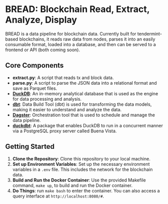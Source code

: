 # BREAD: Blockchain Read, Extract, Analyze, Display

BREAD is a data pipeline for blockchain data. Currently built for tendermint-based blockchains, it reads raw data from nodes, parses it into an easily consumable format, loaded into a database, and then can be served to a frontend or API (both coming soon).

## Core Components
- **extract.py**: A script that reads tx and block data.
- **parse.py**: A script to parse the JSON data into a relational format and save as Parquet files.
- **[DuckDB](https://duckdb.org/)**: An in-memory analytical database that is used as the engine for data processing and analysis.
- **[dbt](https://www.getdbt.com/)**: Data Build Tool (dbt) is used for transforming the data models, making it easier to understand and analyze the data.
- **[Dagster](https://dagster.io/)**: Orchestration tool that is used to schedule and manage the data pipeline.
- **[duckdbt](https://github.com/jwills/duckdbt)**: A package that enables DuckDB to run in a concurrent manner via a PostgreSQL proxy server called Buena Vista.

## Getting Started

1. **Clone the Repository**: Clone this repository to your local machine.
2. **Set up Environment Variables**: Set up the necessary environment variables in a `.env` file. This includes the network for the blockchain data.
3. **Build and Run the Docker Container**: Use the provided Makefile command, `make up`, to build and run the Docker container.
4. **Do Things**: run `make bash` to enter the container. You can also access a query interface at `http://localhost:8080/#`. 